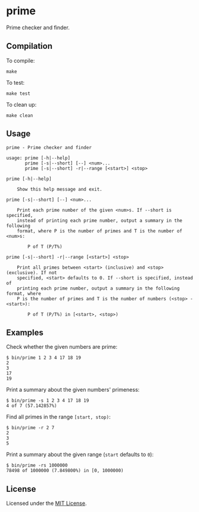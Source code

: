 # prime

Prime checker and finder.

## Compilation

To compile:

    make

To test:

    make test

To clean up:

    make clean

## Usage

```
prime - Prime checker and finder

usage: prime [-h|--help]
       prime [-s|--short] [--] <num>...
       prime [-s|--short] -r|--range [<start>] <stop>

prime [-h|--help]

    Show this help message and exit.

prime [-s|--short] [--] <num>...

    Print each prime number of the given <num>s. If --short is specified,
    instead of printing each prime number, output a summary in the following
    format, where P is the number of primes and T is the number of <num>s:

        P of T (P/T%)

prime [-s|--short] -r|--range [<start>] <stop>

    Print all primes between <start> (inclusive) and <stop> (exclusive). If not
    specified, <start> defaults to 0. If --short is specified, instead of
    printing each prime number, output a summary in the following format, where
    P is the number of primes and T is the number of numbers (<stop> - <start>):

        P of T (P/T%) in [<start>, <stop>)
```

## Examples

Check whether the given numbers are prime:

    $ bin/prime 1 2 3 4 17 18 19
    2
    3
    17
    19

Print a summary about the given numbers' primeness:

    $ bin/prime -s 1 2 3 4 17 18 19
    4 of 7 (57.142857%)

Find all primes in the range `[start, stop)`:

    $ bin/prime -r 2 7
    2
    3
    5

Print a summary about the given range (`start` defaults to `0`):

    $ bin/prime -rs 1000000
    78498 of 1000000 (7.849800%) in [0, 1000000)

## License

Licensed under the [MIT License](http://www.opensource.org/licenses/MIT).
